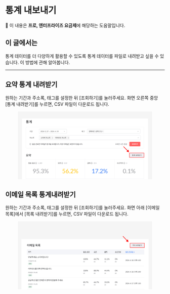 # 통계 내보내기

💬 이 내용은 **프로, 엔터프라이즈 요금제**에 해당하는 도움말입니다.

## 이 글에서는

통계 데이터를 더 다양하게 활용할 수 있도록 통계 데이터를 파일로 내려받고 싶을 수 있습니다. 이 방법에 관해 알아봅니다.

***

## 요약 통계 내려받기

원하는 기간과 주소록, 태그를 설정한 뒤 \[조회하기]를 눌러주세요. 화면 오른쪽 중앙 \[통계 내려받기]를 누르면, CSV 파일이 다운로드 됩니다.

<figure><img src="../.gitbook/assets/요약 통계 내려받기.png" alt=""><figcaption></figcaption></figure>



## 이메일 목록 통계내려받기

원하는 기간과 주소록, 태그를 설정한 뒤 \[조회하기]를 눌러주세요. 화면 아래 \[이메일 목록]에서 \[목록 내려받기]를 누르면, CSV 파일이 다운로드 됩니다.

<figure><img src="../.gitbook/assets/이메일 목록 통계 내려받기.png" alt=""><figcaption></figcaption></figure>
